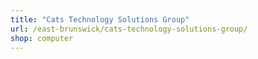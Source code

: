 ```yaml
---
title: "Cats Technology Solutions Group"
url: /east-brunswick/cats-technology-solutions-group/
shop: computer
---
```

